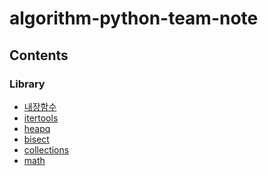 # algorithm-python-team-note

## Contents

### Library
- [내장함수]()
- [itertools]()
- [heapq]()
- [bisect]()
- [collections]()
- [math]()
